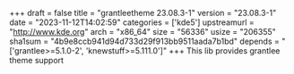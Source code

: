 +++
draft = false
title = "grantleetheme 23.08.3-1"
version = "23.08.3-1"
date = "2023-11-12T14:02:59"
categories = ['kde5']
upstreamurl = "http://www.kde.org"
arch = "x86_64"
size = "56336"
usize = "206355"
sha1sum = "4b9e8ccb941d94d733d29f913bb9511aada7b1bd"
depends = "['grantlee>=5.1.0-2', 'knewstuff>=5.111.0']"
+++
This lib provides grantlee theme support